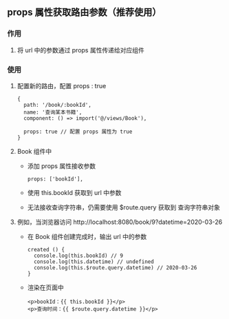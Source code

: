 ## props 属性获取路由参数（推荐使用）

### 作用

1. 将 url 中的参数通过 props 属性传递给对应组件



### 使用

1. 配置新的路由，配置 props : true

   ```vue
   {
     path: '/book/:bookId',
     name: '查询某本书籍',
     component: () => import('@/views/Book'),
   
     props: true // 配置 props 属性为 true 
   }
   ```

   

2. Book 组件中

   - 添加 props 属性接收参数

     ```vue
     props: ['bookId'],
     ```

   - 使用 this.bookId 获取到 url 中参数
   - 无法接收查询字符串，仍需要使用 $route.query 获取到 查询字符串对象

   

3. 例如，当浏览器访问 http://localhost:8080/book/9?datetime=2020-03-26 

   - 在 Book 组件创建完成时，输出 url 中的参数

     ```vue
     created () {
       console.log(this.bookId) // 9
       console.log(this.datetime) // undefined
       console.log(this.$route.query.datetime) // 2020-03-26
     }
     ```

   - 渲染在页面中

     ```vue
     <p>bookId：{{ this.bookId }}</p>
     <p>查询时间：{{ $route.query.datetime }}</p>
     ```

